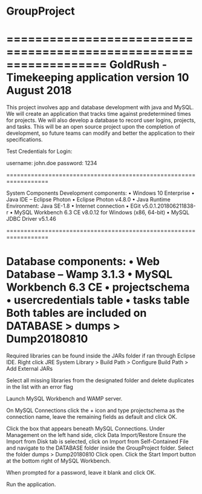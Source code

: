 # GroupProject
==================================================================
GoldRush - Timekeeping application version 10 August 2018
==================================================================

This project involves app and database development with java 
and MySQL. We will create an application that tracks time against 
predetermined times for projects. We will also develop a database 
to record user logins, projects, and tasks. This will be an open 
source project upon the completion of development, so future teams 
can modify and better the application to their specifications. 

Test Credentials for Login:

username: john.doe
password: 1234

==================================================================

System Components
Development components:
•	Windows 10 Enterprise
•	Java IDE – Eclipse Photon
•	Eclipse Photon v4.8.0 
•	Java Runtime Environment: Java SE-1.8
•	Internet connection
•	EGit v5.0.1.201806211838-r
•	MySQL Workbench 6.3 CE v8.0.12 for Windows (x86, 64-bit)
•	MySQL JDBC Driver v5.1.46

==================================================================

Database components:
•	Web Database – Wamp 3.1.3
•	MySQL Workbench 6.3 CE
•	projectschema
•	usercredentials table
•	tasks table
Both tables are included on DATABASE > dumps > Dump20180810
==================================================================

Required libraries can be found inside the JARs folder if ran
through Eclipse IDE. Right click JRE System Library > Build Path >
Configure Build Path > Add External JARs

Select all missing libraries from the designated folder and delete
duplicates in the list with an error flag

Launch MySQL Workbench and WAMP server.

On MySQL Connections click the + icon and type projectschema as
the connection name, leave the remaining fields as default and
click OK.

Click the box that appears beneath MySQL Connections.
Under Management on the left hand side, click Data Import/Restore
Ensure the Import from Disk tab is selected, click on Import from
Self-Contained File and navigate to the DATABASE folder inside the
GroupProject folder. Select the folder dumps > Dump20180810
Click open. Click the Start Import button at the bottom right of
MySQL Workbench.

When prompted for a password, leave it blank and click OK.

Run the application.

